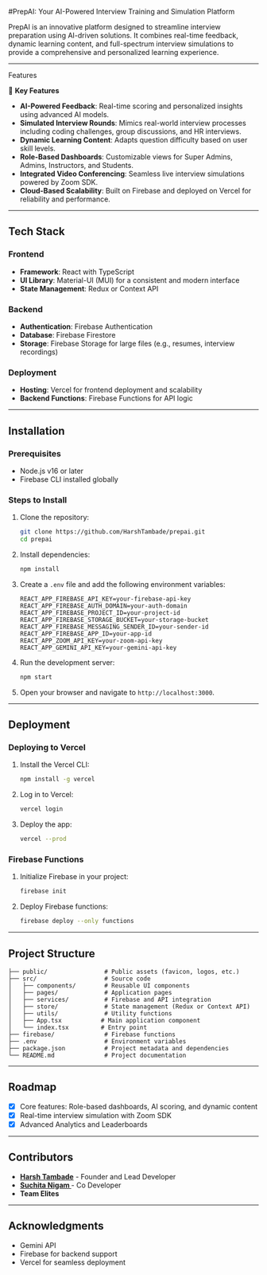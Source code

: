 


#PrepAI: Your AI-Powered Interview Training and Simulation Platform  

PrepAI is an innovative platform designed to streamline interview preparation using AI-driven solutions. It combines real-time feedback, dynamic learning content, and full-spectrum interview simulations to provide a comprehensive and personalized learning experience.  

---

Features  

🎯 **Key Features**  
- **AI-Powered Feedback**: Real-time scoring and personalized insights using advanced AI models.  
- **Simulated Interview Rounds**: Mimics real-world interview processes including coding challenges, group discussions, and HR interviews.  
- **Dynamic Learning Content**: Adapts question difficulty based on user skill levels.  
- **Role-Based Dashboards**: Customizable views for Super Admins, Admins, Instructors, and Students.  
- **Integrated Video Conferencing**: Seamless live interview simulations powered by Zoom SDK.  
- **Cloud-Based Scalability**: Built on Firebase and deployed on Vercel for reliability and performance.  

---

## Tech Stack  

### **Frontend**  
- **Framework**: React with TypeScript  
- **UI Library**: Material-UI (MUI) for a consistent and modern interface  
- **State Management**: Redux or Context API  

### **Backend**  
- **Authentication**: Firebase Authentication  
- **Database**: Firebase Firestore  
- **Storage**: Firebase Storage for large files (e.g., resumes, interview recordings)  

### **Deployment**  
- **Hosting**: Vercel for frontend deployment and scalability  
- **Backend Functions**: Firebase Functions for API logic  

---

## Installation  

### **Prerequisites**  
- Node.js v16 or later  
- Firebase CLI installed globally  

### **Steps to Install**  

1. Clone the repository:  
   ```bash
   git clone https://github.com/HarshTambade/prepai.git
   cd prepai
   ```  

2. Install dependencies:  
   ```bash
   npm install
   ```  

3. Create a `.env` file and add the following environment variables:  
   ```env
   REACT_APP_FIREBASE_API_KEY=your-firebase-api-key
   REACT_APP_FIREBASE_AUTH_DOMAIN=your-auth-domain
   REACT_APP_FIREBASE_PROJECT_ID=your-project-id
   REACT_APP_FIREBASE_STORAGE_BUCKET=your-storage-bucket
   REACT_APP_FIREBASE_MESSAGING_SENDER_ID=your-sender-id
   REACT_APP_FIREBASE_APP_ID=your-app-id
   REACT_APP_ZOOM_API_KEY=your-zoom-api-key
   REACT_APP_GEMINI_API_KEY=your-gemini-api-key
   ```  

4. Run the development server:  
   ```bash
   npm start
   ```  

5. Open your browser and navigate to `http://localhost:3000`.  

---

## Deployment  

### **Deploying to Vercel**  
1. Install the Vercel CLI:  
   ```bash
   npm install -g vercel
   ```  

2. Log in to Vercel:  
   ```bash
   vercel login
   ```  

3. Deploy the app:  
   ```bash
   vercel --prod
   ```  

### **Firebase Functions**  
1. Initialize Firebase in your project:  
   ```bash
   firebase init
   ```  

2. Deploy Firebase functions:  
   ```bash
   firebase deploy --only functions
   ```  

---

## Project Structure  

```plaintext
├── public/                # Public assets (favicon, logos, etc.)  
├── src/                   # Source code  
│   ├── components/        # Reusable UI components  
│   ├── pages/             # Application pages  
│   ├── services/          # Firebase and API integration  
│   ├── store/             # State management (Redux or Context API)  
│   ├── utils/             # Utility functions  
│   ├── App.tsx           # Main application component  
│   └── index.tsx         # Entry point  
├── firebase/              # Firebase functions  
├── .env                   # Environment variables  
├── package.json           # Project metadata and dependencies  
└── README.md              # Project documentation  
```  

---

## Roadmap  

- [x] Core features: Role-based dashboards, AI scoring, and dynamic content  
- [x] Real-time interview simulation with Zoom SDK    
- [x] Advanced Analytics and Leaderboards   

---

## Contributors  

- **[Harsh Tambade](https://github.com/HarshTambade)** - Founder and Lead Developer  
- **[Suchita Nigam ](https://github.com/SuchitaNigam)** - Co Developer
- **Team Elites**  

---

## Acknowledgments  

- Gemini API  
- Firebase for backend support  
- Vercel for seamless deployment  
```  
